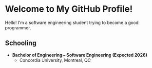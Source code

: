 # Welcome to My GitHub Profile!

Hello! I'm a software engineering student trying to become a good programmer.

## Schooling
- **Bachelor of Engineering – Software Engineering (Expected 2026)**
  - Concordia University, Montreal, QC
